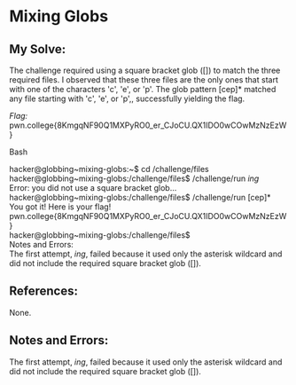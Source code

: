# Mixing Globs

## My Solve:
The challenge required using a square bracket glob ([]) to match the three required files.
I observed that these three files are the only ones that start with one of the characters 'c', 'e', or 'p'.
The glob pattern [cep]* matched any file starting with 'c', 'e', or 'p',, successfully yielding the flag.

*Flag:* pwn.college{8KmgqNF90Q1MXPyRO0_er_CJoCU.QX1IDO0wCOwMzNzEzW}

Bash

hacker@globbing\~mixing-globs:\~$ cd /challenge/files         
hacker@globbing~mixing-globs:/challenge/files$ /challenge/run *ing*            
Error: you did not use a square bracket glob...                     
hacker@globbing~mixing-globs:/challenge/files$ /challenge/run [cep]*              
You got it! Here is your flag!             
pwn.college{8KmgqNF90Q1MXPyRO0_er_CJoCU.QX1IDO0wCOwMzNzEzW}          
hacker@globbing~mixing-globs:/challenge/files$           
Notes and Errors:             
The first attempt, *ing*, failed because it used only the asterisk wildcard and did not include the required square bracket glob ([]).             

## References:
None.

## Notes and Errors:
The first attempt, *ing*, failed because it used only the asterisk wildcard and did not include the required square bracket glob ([]).










